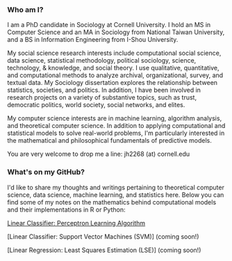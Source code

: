 ### Who am I?

I am a PhD candidate in Sociology at Cornell University. I hold an MS in Computer Science and an MA in Sociology from National Taiwan University, and a BS in Information Engineering from I-Shou University.

My social science research interests include computational social science, data science, statistical methodology, political sociology, science, technology, & knowledge, and social theory. I use qualitative, quantitative, and computational methods to analyze archival, organizational, survey, and textual data. My Sociology dissertation explores the relationship between statistics, societies, and politics. In addition, I have been involved in research projects on a variety of substantive topics, such as trust, democratic politics, world society, social networks, and elites.

My computer science interests are in machine learning, algorithm analysis, and theoretical computer science. In addition to applying computational and statistical models to solve real-world problems, I'm particularly interested in the mathematical and philosophical fundamentals of predictive models. 

You are very welcome to drop me a line: jh2268 (at) cornell.edu

### What's on my GitHub?

I'd like to share my thoughts and writings pertaining to theoretical computer science, data science, machine learning, and statistics here. Below you can find some of my notes on the mathematics behind computational models and their implementations in R or Python:

[Linear Classifier: Perceptron Learning Algorithm](https://jingmaoho.github.io/Perceptron_JMH.pdf)

[Linear Classifier: Support Vector Machines (SVM)] (coming soon!)

[Linear Regression: Least Squares Estimation (LSE)] (coming soon!)



